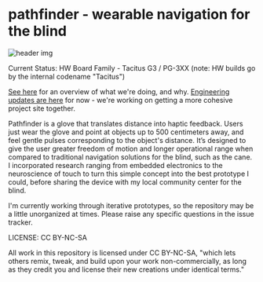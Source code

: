 pathfinder - wearable navigation for the blind
==========
![header img](https://raw.githubusercontent.com/neilmovva/pathfinder/master/Tacitus-HW/Pathfinder%20on%20Wrist.jpg)

Current Status:
HW Board Family - Tacitus G3 / PG-3XX
(note: HW builds go by the internal codename "Tacitus")

[See here](http://neilmovva.github.io/pathfinder/) for an overview of what we're doing, and why. [Engineering updates are here](https://hackaday.io/project/2372-pathfinder-haptic-navigation#menu-logs) for now - we're working on getting a more cohesive project site together.

Pathfinder is a glove that translates distance into haptic feedback. Users just wear the glove and point at objects up to 500 centimeters away, and feel gentle pulses corresponding to the object's distance. It’s designed to give the user greater freedom of motion and longer operational range when compared to traditional navigation solutions for the blind, such as the cane. I incorporated research ranging from embedded electronics to the neuroscience of touch to turn this simple concept into the best prototype I could, before sharing the device with my local community center for the blind.

I'm currently working through iterative prototypes, so the repository may be a little unorganized at times. Please raise any specific questions in the issue tracker.


LICENSE: CC BY-NC-SA

All work in this repository is licensed under CC BY-NC-SA, "which lets others remix, tweak, and build upon your work non-commercially, as long as they credit you and license their new creations under identical terms."
